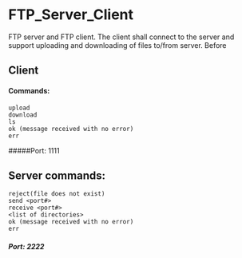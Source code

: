 # FTP_Server_Client
FTP server and FTP client. The client shall connect to the server and support uploading and downloading of files to/from server. Before

## Client 

#### Commands:
	upload
	download
	ls
	ok (message received with no error)
	err
#####Port: 1111

## Server commands:
	reject(file does not exist)
	send <port#>
	receive <port#>
	<list of directories>
	ok (message received with no error)
	err
##### Port: 2222

